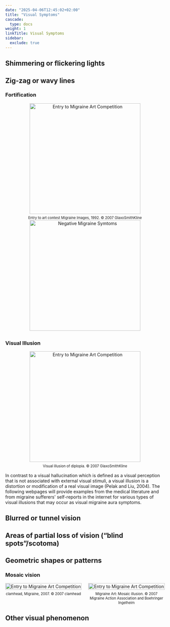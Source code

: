 ```yaml
---
date: "2025-04-06T12:45:02+02:00"
title: "Visual Symptoms"
cascade:
  type: docs
weight: 1
linkTitle: Visual Symptoms
sidebar:
  exclude: true
---
```



## Shimmering or flickering lights

## Zig‑zag or wavy lines

### Fortification

<div style="text-align: center;">
  <figure style="display: inline-block; margin: 0 auto;">
    <img
      src="/images/Roger_Heaton_Migraine_Images_1992Small_en.jpg"
      class="img"
      style="width:350px; height:auto;"
      alt="Entry to Migraine Art Competition" />
    <figcaption style="font-size: 0.8em; margin-top: 0.5em;">
        Entry to art contest Migraine Images, 1992. © 2007 GlaxoSmithKline </figcaption>
  </figure>
</div>

<div style="text-align: center;">
  <figure style="display: inline-block; margin: 0 auto;">
    <img
      src="/images/negative-symptoms.png"
      class="img"
      style="width:350px; height:auto;"
      alt="Negative Migraine Symtoms" />
    <figcaption style="font-size: 0.8em; margin-top: 0.5em;">
         </figcaption>
  </figure>
</div>



### Visual Illusion


<div style="text-align: center;">
  <figure style="display: inline-block; margin: 0 auto;">
    <img
      src="/images/Glaxo-H03_en.jpg"
      class="img"
      style="width:350px; height:auto;"
      alt="Entry to Migraine Art Competition" />
    <figcaption style="font-size: 0.8em; margin-top: 0.5em;">
        Visual illusion of diplopia. © 2007 GlaxoSmithKline </figcaption>
  </figure>
</div>

In contrast to a visual hallucination which is defined as a visual perception that is not associated with external visual stimuli, a visual illusion is a distortion or modification of a real visual image (Pelak and Liu, 2004). The following webpages will provide examples from the medical literature and from migraine sufferers' self-reports in the internet for various types of visual illusions that may occur as visual migraine aura symptoms.


## Blurred or tunnel vision

## Areas of partial loss of vision (“blind spots”/scotoma)

## Geometric shapes or patterns


### Mosaic vision

<div style="display: flex; justify-content: space-between; align-items: flex-start; text-align: center;">
  <figure style="margin: 0; max-width: 48%;">
    <img
      src="/images/mosaic-aura.jpg"
      class="img"
      style="width: 100%; height: auto;"
      alt="Entry to Migraine Art Competition" />
    <figcaption style="font-size: 0.8em; margin-top: 0.5em;">
      clamhead, Migraine, 2007. © 2007 clamhead
    </figcaption>
  </figure>

  <figure style="margin: 0; max-width: 48%;">
    <img
      src="/images/Migraine_Art_Mosaic_Illusion_en.jpeg"
      class="img"
      style="width: 100%; height: auto;"
      alt="Entry to Migraine Art Competition" />
    <figcaption style="font-size: 0.8em; margin-top: 0.5em;">
      Migraine Art: Mosaic illusion. © 2007 Migraine Action Association and Boehringer Ingelheim
    </figcaption>
  </figure>
</div>


## Other visual phenomenon
